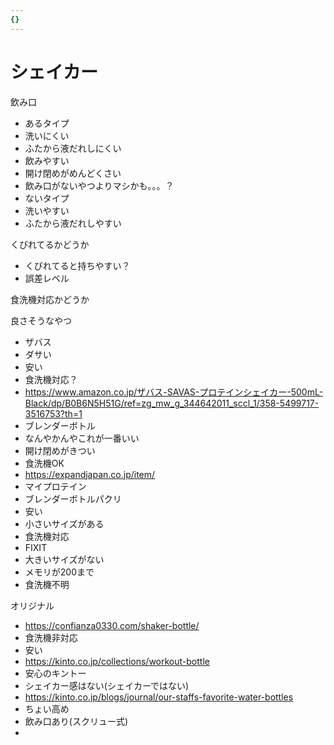 ```yaml
---
{}
---
```

# シェイカー

飲み口

- あるタイプ  
- 洗いにくい  
- ふたから液だれしにくい  
- 飲みやすい  
- 開け閉めがめんどくさい  
- 飲み口がないやつよりマシかも。。。？  
- ないタイプ  
- 洗いやすい  
- ふたから液だれしやすい  

くびれてるかどうか

- くびれてると持ちやすい？  
- 誤差レベル  

食洗機対応かどうか

良さそうなやつ

- ザバス  
- ダサい  
- 安い  
- 食洗機対応？  
- https://www.amazon.co.jp/ザバス-SAVAS-プロテインシェイカー-500mL-Black/dp/B0B6N5H51G/ref=zg_mw_g_344642011_sccl_1/358-5499717-3516753?th=1  
- ブレンダーボトル  
- なんやかんやこれが一番いい  
- 開け閉めがきつい  
- 食洗機OK  
- https://expandjapan.co.jp/item/  
- マイプロテイン  
- ブレンダーボトルパクリ  
- 安い  
- 小さいサイズがある  
- 食洗機対応  
- FIXIT  
- 大きいサイズがない  
- メモリが200まで  
- 食洗機不明  

オリジナル

- https://confianza0330.com/shaker-bottle/  
- 食洗機非対応  
- 安い  
- https://kinto.co.jp/collections/workout-bottle  
- 安心のキントー  
- シェイカー感はない(シェイカーではない)  
- https://kinto.co.jp/blogs/journal/our-staffs-favorite-water-bottles  
- ちょい高め  
- 飲み口あり(スクリュー式)  
-